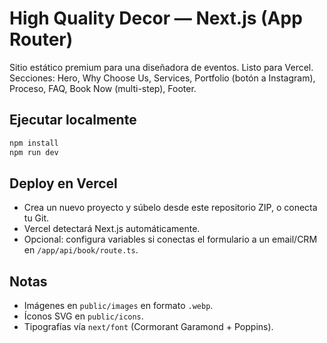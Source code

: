# High Quality Decor — Next.js (App Router)

Sitio estático premium para una diseñadora de eventos.
Listo para Vercel. Secciones: Hero, Why Choose Us, Services, Portfolio (botón a Instagram),
Proceso, FAQ, Book Now (multi-step), Footer.

## Ejecutar localmente
```bash
npm install
npm run dev
```

## Deploy en Vercel
- Crea un nuevo proyecto y súbelo desde este repositorio ZIP, o conecta tu Git.
- Vercel detectará Next.js automáticamente.
- Opcional: configura variables si conectas el formulario a un email/CRM en `/app/api/book/route.ts`.

## Notas
- Imágenes en `public/images` en formato `.webp`.
- Íconos SVG en `public/icons`.
- Tipografías vía `next/font` (Cormorant Garamond + Poppins).
